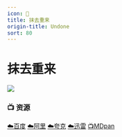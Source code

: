 ```yaml
---
icon: 🧠
title: 抹去重来
origin-title: Undone
sort: 80
---
```

# 抹去重来

![](/assets/image/%E5%BE%AE%E4%BF%A1%E6%88%AA%E5%9B%BE_20250420195707.png)

### 📺 资源

[☁️百度](https://pan.baidu.com/s/1IctRTCGcxy_oyhj-a_coEw?pwd=71fn) [☁️阿里](https://www.alipan.com/s/UigUxLNuG7X) [☁️夸克](https://pan.quark.cn/s/276c55797bd1) [☁️迅雷](https://pan.xunlei.com/s/VO9id6haUkrb9GV4hUqCY33XA1?pwd=5wsv#) [📺MDpan](https://pan.mdsub.top/%E4%B9%90%E6%B4%BB%E5%A7%90%E5%A6%B9)
